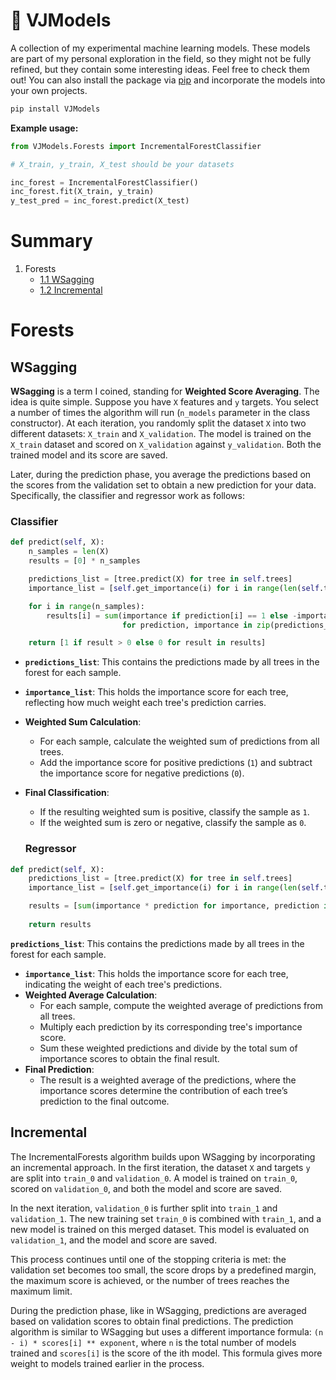 # 🧪 VJModels

A collection of my experimental machine learning models. These models are part of my personal exploration in the field, so they might not be fully refined, but they contain some interesting ideas. Feel free to check them out! You can also install the package via [pip](https://pypi.org/project/VJModels/) and incorporate the models into your own projects.


```bash
pip install VJModels
```

**Example usage:**

```python
from VJModels.Forests import IncrementalForestClassifier

# X_train, y_train, X_test should be your datasets

inc_forest = IncrementalForestClassifier()
inc_forest.fit(X_train, y_train)
y_test_pred = inc_forest.predict(X_test)
```

# Summary

1. Forests
   - [1.1 WSagging](#wsagging)
   - [1.2 Incremental](#incremental)

# Forests

## WSagging

**WSagging** is a term I coined, standing for **Weighted Score Averaging**. The idea is quite simple. Suppose you have `X` features and `y` targets. You select a number of times the algorithm will run (`n_models` parameter in the class constructor). At each iteration, you randomly split the dataset `X` into two different datasets: `X_train` and `X_validation`. The model is trained on the `X_train` dataset and scored on `X_validation` against `y_validation`. Both the trained model and its score are saved.

Later, during the prediction phase, you average the predictions based on the scores from the validation set to obtain a new prediction for your data. Specifically, the classifier and regressor work as follows:

### Classifier

```python
def predict(self, X):
    n_samples = len(X)
    results = [0] * n_samples

    predictions_list = [tree.predict(X) for tree in self.trees]
    importance_list = [self.get_importance(i) for i in range(len(self.trees))]

    for i in range(n_samples):
        results[i] = sum(importance if prediction[i] == 1 else -importance
                         for prediction, importance in zip(predictions_list, importance_list))

    return [1 if result > 0 else 0 for result in results]
```

- **`predictions_list`**: This contains the predictions made by all trees in the forest for each sample.
- **`importance_list`**: This holds the importance score for each tree, reflecting how much weight each tree's prediction carries.
- **Weighted Sum Calculation**:
  - For each sample, calculate the weighted sum of predictions from all trees.
  - Add the importance score for positive predictions (`1`) and subtract the importance score for negative predictions (`0`).
- **Final Classification**:
  - If the resulting weighted sum is positive, classify the sample as `1`.
  - If the weighted sum is zero or negative, classify the sample as `0`.

  ### Regressor

```python
def predict(self, X):
    predictions_list = [tree.predict(X) for tree in self.trees]
    importance_list = [self.get_importance(i) for i in range(len(self.trees))]

    results = [sum(importance * prediction for importance, prediction in zip(importance_list, preds)) / sum(importance_list) for preds in zip(*predictions_list)]
    
    return results
```

 **`predictions_list`**: This contains the predictions made by all trees in the forest for each sample.
- **`importance_list`**: This holds the importance score for each tree, indicating the weight of each tree's predictions.
- **Weighted Average Calculation**:
  - For each sample, compute the weighted average of predictions from all trees.
  - Multiply each prediction by its corresponding tree's importance score.
  - Sum these weighted predictions and divide by the total sum of importance scores to obtain the final result.
- **Final Prediction**:
  - The result is a weighted average of the predictions, where the importance scores determine the contribution of each tree’s prediction to the final outcome.

## Incremental

The IncrementalForests algorithm builds upon WSagging by incorporating an incremental approach. In the first iteration, the dataset `X` and targets `y` are split into `train_0` and `validation_0`. A model is trained on `train_0`, scored on `validation_0`, and both the model and score are saved.

In the next iteration, `validation_0` is further split into `train_1` and `validation_1`. The new training set `train_0` is combined with `train_1`, and a new model is trained on this merged dataset. This model is evaluated on `validation_1`, and the model and score are saved.

This process continues until one of the stopping criteria is met: the validation set becomes too small, the score drops by a predefined margin, the maximum score is achieved, or the number of trees reaches the maximum limit.

During the prediction phase, like in WSagging, predictions are averaged based on validation scores to obtain final predictions. The prediction algorithm is similar to WSagging but uses a different importance formula: `(n - i) * scores[i] ** exponent`, where `n` is the total number of models trained and `scores[i]` is the score of the ith model. This formula gives more weight to models trained earlier in the process.


  